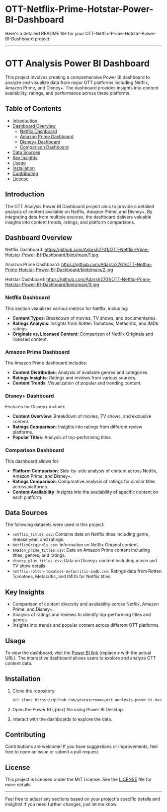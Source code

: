 # OTT-Netflix-Prime-Hotstar-Power-BI-Dashboard

Here's a detailed README file for your OTT-Netflix-Prime-Hotstar-Power-BI-Dashboard project:

---

# OTT Analysis Power BI Dashboard

This project involves creating a comprehensive Power BI dashboard to analyze and visualize data from major OTT platforms including Netflix, Amazon Prime, and Disney+. The dashboard provides insights into content availability, ratings, and performance across these platforms.

## Table of Contents

- [Introduction](#introduction)
- [Dashboard Overview](#dashboard-overview)
  - [Netflix Dashboard](#netflix-dashboard)
  - [Amazon Prime Dashboard](#amazon-prime-dashboard)
  - [Disney+ Dashboard](#disney-dashboard)
  - [Comparison Dashboard](#comparison-dashboard)
- [Data Sources](#data-sources)
- [Key Insights](#key-insights)
- [Usage](#usage)
- [Installation](#installation)
- [Contributing](#contributing)
- [License](#license)

## Introduction

The OTT Analysis Power BI Dashboard project aims to provide a detailed analysis of content available on Netflix, Amazon Prime, and Disney+. By integrating data from multiple sources, the dashboard delivers valuable insights into content trends, ratings, and platform comparisons.

## Dashboard Overview

Netflix Dashboard: https://github.com/Adarsh2701/OTT-Netflix-Prime-Hotstar-Power-BI-Dashboard/blob/main/1.jpg

Amazon Prime Dashboard: https://github.com/Adarsh2701/OTT-Netflix-Prime-Hotstar-Power-BI-Dashboard/blob/main/2.jpg

Hotstar Dashboard: https://github.com/Adarsh2701/OTT-Netflix-Prime-Hotstar-Power-BI-Dashboard/blob/main/3.jpg

### Netflix Dashboard

This section visualizes various metrics for Netflix, including:

- **Content Types**: Breakdown of movies, TV shows, and documentaries.
- **Ratings Analysis**: Insights from Rotten Tomatoes, Metacritic, and IMDb ratings.
- **Originals vs. Licensed Content**: Comparison of Netflix Originals and licensed content.

### Amazon Prime Dashboard

The Amazon Prime dashboard includes:

- **Content Distribution**: Analysis of available genres and categories.
- **Ratings Insights**: Ratings and reviews from various sources.
- **Content Trends**: Visualization of popular and trending content.

### Disney+ Dashboard

Features for Disney+ include:

- **Content Overview**: Breakdown of movies, TV shows, and exclusive content.
- **Ratings Comparison**: Insights into ratings from different review platforms.
- **Popular Titles**: Analysis of top-performing titles.

### Comparison Dashboard

This dashboard allows for:

- **Platform Comparison**: Side-by-side analysis of content across Netflix, Amazon Prime, and Disney+.
- **Ratings Comparison**: Comparative analysis of ratings for similar titles across platforms.
- **Content Availability**: Insights into the availability of specific content on each platform.

## Data Sources

The following datasets were used in this project:

- `netflix_titles.csv`: Contains data on Netflix titles including genre, release year, and ratings.
- `NetflixOriginals.csv`: Information on Netflix Original content.
- `amazon_prime_titles.csv`: Data on Amazon Prime content including titles, genres, and ratings.
- `disney_plus_titles.csv`: Data on Disney+ content including movie and TV show details.
- `netflix-rotten-tomatoes-metacritic-imdb.csv`: Ratings data from Rotten Tomatoes, Metacritic, and IMDb for Netflix titles.

## Key Insights

- Comparison of content diversity and availability across Netflix, Amazon Prime, and Disney+.
- Analysis of ratings and reviews to identify top-performing titles and genres.
- Insights into trends and popular content across different OTT platforms.

## Usage

To view the dashboard, visit the [Power BI link](#) (replace `#` with the actual URL). The interactive dashboard allows users to explore and analyze OTT content data.

## Installation

1. Clone the repository:

   ```bash
   git clone https://github.com/yourusername/ott-analysis-power-bi-dashboard.git
   ```

2. Open the Power BI (.pbix) file using Power BI Desktop.

3. Interact with the dashboards to explore the data.

## Contributing

Contributions are welcome! If you have suggestions or improvements, feel free to open an issue or submit a pull request.

## License

This project is licensed under the MIT License. See the [LICENSE](LICENSE) file for more details.

---

Feel free to adjust any sections based on your project's specific details and insights! If you need further changes, just let me know.
